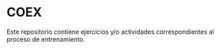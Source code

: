 # COEX
Este repositorio contiene ejercicios y/o actividades correspondientes al proceso de entrenamiento.

